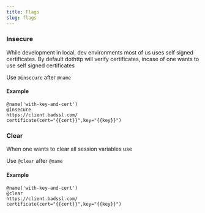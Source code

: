 ```yaml
---
title: Flags
slug: flags
---
```


### Insecure

While development in local, dev environments most of us uses self signed certificates. By default dothttp will verify certificates, incase of one wants to use self signed certificates

Use  `@insecure` after `@name` 

#### Example
```http
@name('with-key-and-cert')
@insecure
https://client.badssl.com/
certificate(cert="{{cert}}",key="{{key}}")
```

### Clear

When one wants to clear all session variables use

Use  `@clear` after `@name` 

#### Example
```http
@name('with-key-and-cert')
@clear
https://client.badssl.com/
certificate(cert="{{cert}}",key="{{key}}")
```
